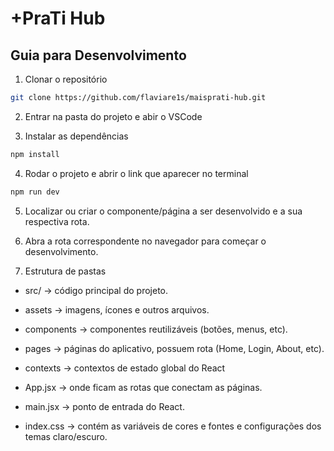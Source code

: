 # +PraTi Hub

## Guia para Desenvolvimento

1. Clonar o repositório
```bash
git clone https://github.com/flaviare1s/maisprati-hub.git
```

2. Entrar na pasta do projeto e abir o VSCode

3. Instalar as dependências
```bash
npm install
```

4. Rodar o projeto e abrir o link que aparecer no terminal
```bash
npm run dev
```

5. Localizar ou criar o componente/página a ser desenvolvido e a sua respectiva rota.

6. Abra a rota correspondente no navegador para começar o desenvolvimento.

6. Estrutura de pastas
- src/ → código principal do projeto.

- assets → imagens, ícones e outros arquivos.

- components → componentes reutilizáveis (botões, menus, etc).

- pages → páginas do aplicativo, possuem rota (Home, Login, About, etc).

- contexts → contextos de estado global do React

- App.jsx → onde ficam as rotas que conectam as páginas.

- main.jsx → ponto de entrada do React.

- index.css → contém as variáveis de cores e fontes e configurações dos temas claro/escuro.

